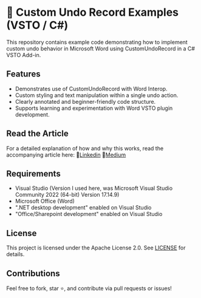 ﻿# 🔁 Custom Undo Record Examples (VSTO / C#)
This repository contains example code demonstrating how to implement custom undo behavior in 
Microsoft Word using CustomUndoRecord in a C# VSTO Add-in.

## Features
- Demonstrates use of CustomUndoRecord with Word Interop.
- Custom styling and text manipulation within a single undo action.
- Clearly annotated and beginner-friendly code structure.
- Supports learning and experimentation with Word VSTO plugin development.

## Read the Article
For a detailed explanation of how and why this works, read the accompanying article here:
🔗[Linkedin]()
🔗[Medium]()

## Requirements
- Visual Studio (Version I used here, was Microsoft Visual Studio Community 2022 (64-bit) Version 17.14.9)
- Microsoft Office (Word)
- ".NET desktop development" enabled on Visual Studio
- "Office/Sharepoint development" enabled on Visual Studio

## License
This project is licensed under the Apache License 2.0.
See [LICENSE](LICENSE) for details.

## Contributions
Feel free to fork, star ⭐, and contribute via pull requests or issues!